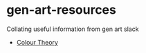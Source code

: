 # gen-art-resources
Collating useful information from gen art slack


* [Colour Theory](https://github.com/amygoodchild/gen-art-resources/blob/main/colour-theory.md)
